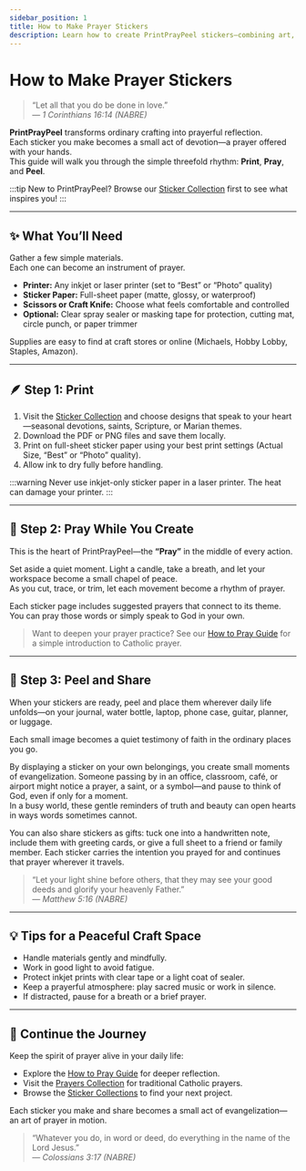 ```yaml
---
sidebar_position: 1
title: How to Make Prayer Stickers
description: Learn how to create PrintPrayPeel stickers—combining art, reflection, and prayer.
---
```


# How to Make Prayer Stickers

> “Let all that you do be done in love.”  
> — *1 Corinthians 16:14 (NABRE)*

**PrintPrayPeel** transforms ordinary crafting into prayerful reflection.  
Each sticker you make becomes a small act of devotion—a prayer offered with your hands.  
This guide will walk you through the simple threefold rhythm: **Print**, **Pray**, and **Peel**.

:::tip
New to PrintPrayPeel? Browse our [Sticker Collection](/stickers) first to see what inspires you!
:::

---

## ✨ What You’ll Need

Gather a few simple materials.  
Each one can become an instrument of prayer.

- **Printer:** Any inkjet or laser printer (set to “Best” or “Photo” quality)  
- **Sticker Paper:** Full-sheet paper (matte, glossy, or waterproof)  
- **Scissors or Craft Knife:** Choose what feels comfortable and controlled  
- **Optional:** Clear spray sealer or masking tape for protection, cutting mat, circle punch, or paper trimmer

Supplies are easy to find at craft stores or online (Michaels, Hobby Lobby, Staples, Amazon).

---

## 🪶 Step 1: Print

1. Visit the [Sticker Collection](/stickers) and choose designs that speak to your heart—seasonal devotions, saints, Scripture, or Marian themes.  
2. Download the PDF or PNG files and save them locally.  
3. Print on full-sheet sticker paper using your best print settings (Actual Size, “Best” or “Photo” quality).  
4. Allow ink to dry fully before handling.

:::warning
Never use inkjet-only sticker paper in a laser printer. The heat can damage your printer.
:::

---

## 🙏 Step 2: Pray While You Create

This is the heart of PrintPrayPeel—the **“Pray”** in the middle of every action.  

Set aside a quiet moment. Light a candle, take a breath, and let your workspace become a small chapel of peace.  
As you cut, trace, or trim, let each movement become a rhythm of prayer.

Each sticker page includes suggested prayers that connect to its theme.  
You can pray those words or simply speak to God in your own.  

> Want to deepen your prayer practice? See our [How to Pray Guide](/guides/how-to-pray) for a simple introduction to Catholic prayer.

---

## 🌸 Step 3: Peel and Share

When your stickers are ready, peel and place them wherever daily life unfolds—on your journal, water bottle, laptop, phone case, guitar, planner, or luggage.  

Each small image becomes a quiet testimony of faith in the ordinary places you go.

By displaying a sticker on your own belongings, you create small moments of evangelization. Someone passing by in an office, classroom, café, or airport might notice a prayer, a saint, or a symbol—and pause to think of God, even if only for a moment.  
In a busy world, these gentle reminders of truth and beauty can open hearts in ways words sometimes cannot.

You can also share stickers as gifts: tuck one into a handwritten note, include them with greeting cards, or give a full sheet to a friend or family member. Each sticker carries the intention you prayed for and continues that prayer wherever it travels.

> “Let your light shine before others, that they may see your good deeds and glorify your heavenly Father.”  
> — *Matthew 5:16 (NABRE)*

---

## 💡 Tips for a Peaceful Craft Space

- Handle materials gently and mindfully.  
- Work in good light to avoid fatigue.  
- Protect inkjet prints with clear tape or a light coat of sealer.  
- Keep a prayerful atmosphere: play sacred music or work in silence.  
- If distracted, pause for a breath or a brief prayer.  

---

## 🌿 Continue the Journey

Keep the spirit of prayer alive in your daily life:

- Explore the [How to Pray Guide](/guides/how-to-pray) for deeper reflection.  
- Visit the [Prayers Collection](/prayers) for traditional Catholic prayers.  
- Browse the [Sticker Collections](/stickers) to find your next project.

Each sticker you make and share becomes a small act of evangelization—an art of prayer in motion.

> “Whatever you do, in word or deed, do everything in the name of the Lord Jesus.”  
> — *Colossians 3:17 (NABRE)*
